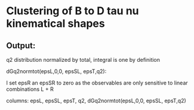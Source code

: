 # Clustering of B to D tau nu kinematical shapes


## Output: 

 q2 distribution normalized by total,  integral is one by definition 

dGq2normtot(epsL,0,0, epsSL, epsT,q2):


I set epsR an epsSR to zero  as the observables are only sensitive to linear combinations  L + R

columns: epsL, epsSL, epsT, q2, dGq2normtot(epsL,0,0, epsSL, epsT,q2)

